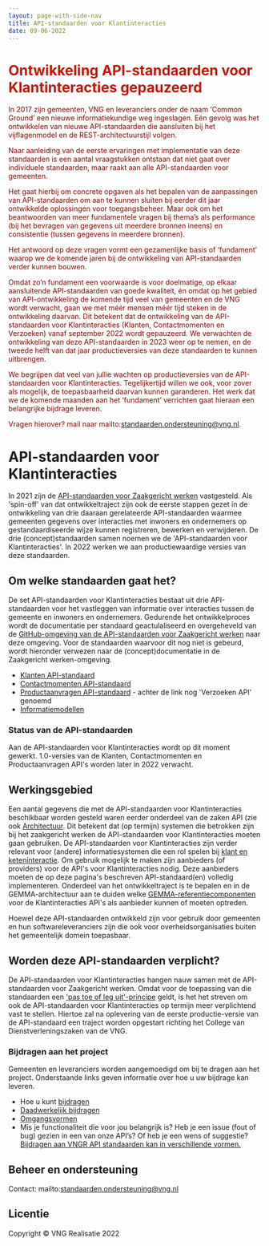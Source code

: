 ```yaml
---
layout: page-with-side-nav
title: API-standaarden voor Klantinteracties
date: 09-06-2022
---
```


# <span style="color:#C21807">Ontwikkeling API-standaarden voor Klantinteracties gepauzeerd</span>

<span style="color:#7C0A02">In 2017 zijn gemeenten, VNG en leveranciers onder de naam ‘Common Ground’ een nieuwe informatiekundige weg ingeslagen. Eén gevolg was het ontwikkelen van nieuwe API-standaarden die aansluiten bij het vijflagenmodel en de REST-architectuurstijl volgen.</span>

<span style="color:#7C0A02">Naar aanleiding van de eerste ervaringen met implementatie van deze standaarden is een aantal vraagstukken ontstaan dat niet gaat over individuele standaarden, maar raakt aan alle API-standaarden voor gemeenten.</span>

<span style="color:#7C0A02">Het gaat hierbij om concrete opgaven als het bepalen van de aanpassingen van API-standaarden om aan te kunnen sluiten bij eerder dit jaar ontwikkelde oplossingen voor toegangsbeheer. Maar ook om het beantwoorden van meer fundamentele vragen bij thema’s als performance (bij het bevragen van gegevens uit meerdere bronnen ineens) en consistentie (tussen gegevens in meerdere bronnen).</span>

<span style="color:#7C0A02">Het antwoord op deze vragen vormt een gezamenlijke basis of ‘fundament’ waarop we de komende jaren bij de ontwikkeling van API-standaarden verder kunnen bouwen.</span>

<span style="color:#7C0A02">Omdat zo’n fundament een voorwaarde is voor doelmatige, op elkaar aansluitende API-standaarden van goede kwaliteit, én omdat op het gebied van API-ontwikkeling de komende tijd veel van gemeenten en de VNG wordt verwacht, gaan we met méér mensen méér tijd steken in de ontwikkeling daarvan. Dit betekent dat de ontwikkeling van de API-standaarden voor Klantinteracties (Klanten, Contactmomenten en Verzoeken) vanaf september 2022 wordt gepauzeerd. We verwachten de ontwikkeling van deze API-standaarden in 2023 weer op te nemen, en de tweede helft van dat jaar productieversies van deze standaarden te kunnen uitbrengen.</span>

<span style="color:#7C0A02">We begrijpen dat veel van jullie wachten op productieversies van de API-standaarden voor Klantinteracties. Tegelijkertijd willen we ook, voor zover als mogelijk, de toepasbaarheid daarvan kunnen garanderen. Het werk dat we de komende maanden aan het ‘fundament’ verrichten gaat hieraan een belangrijke bijdrage leveren.</span>

<span style="color:#7C0A02">Vragen hierover? mail naar mailto:standaarden.ondersteuning@vng.nl.</span>

# API-standaarden voor Klantinteracties

In 2021 zijn de [API-standaarden voor Zaakgericht werken](https://vng-realisatie.github.io/gemma-zaken/) vastgesteld. Als 'spin-off' van dat ontwikkeltraject zijn ook de eerste stappen gezet in de ontwikkeling van drie daaraan gerelateerde API-standaarden waarmee gemeenten gegevens over interacties met inwoners en ondernemers op gestandaardiseerde wijze kunnen registreren, bewerken en verwijderen. De drie (concept)standaarden samen noemen we de 'API-standaarden voor Klantinteracties'. In 2022 werken we aan productiewaardige versies van deze standaarden.

## Om welke standaarden gaat het?
De set API-standaarden voor Klantinteracties bestaat uit drie API-standaarden voor het vastleggen van informatie over interacties tussen de gemeente en inwoners en ondernemers. Gedurende het ontwikkelproces wordt de documentatie per standaard geactulaliseerd en overgeheveld van de [GitHub-omgeving van de API-standaarden voor Zaakgericht werken](https://vng-realisatie.github.io/gemma-zaken/standaard/contactmomenten/index) naar deze omgeving. Voor de standaarden waarvoor dit nog niet is gebeurd, wordt hieronder verwezen naar de (concept)documentatie in de Zaakgericht werken-omgeving.
- [Klanten API-standaard](./api-standaarden/klanten/specificaties.md)
- [Contactmomenten API-standaard](https://vng-realisatie.github.io/gemma-zaken/standaard/contactmomenten/index)
- [Productaanvragen API-standaard](https://vng-realisatie.github.io/gemma-zaken/standaard/contactmomenten/index) - achter de link nog 'Verzoeken API' genoemd
- [Informatiemodellen](./informatiemodellen.md)

### Status van de API-standaarden

Aan de API-standaarden voor Klantinteracties wordt op dit moment gewerkt. 1.0-versies van de Klanten, Contactmomenten en Productaanvragen API's worden later in 2022 verwacht.

## Werkingsgebied

Een aantal gegevens die met de API-standaarden voor Klantinteracties beschikbaar worden gesteld waren eerder onderdeel van de zaken API (zie ook [Architectuur](./architectuur.md). Dit betekent dat (op termijn) systemen die betrokken zijn bij het zaakgericht werken de API-standaarden voor Klantinteracties moeten gaan gebruiken. De API-standaarden voor Klantinteracties zijn verder relevant voor (andere) informatiesystemen die een rol spelen bij [klant en keteninteractie](https://www.gemmaonline.nl/index.php/GEMMA2/0.9/id-1022e062-af16-4ca9-8ee8-434ebd880977). Om gebruik mogelijk te maken zijn aanbieders (of providers) voor de API's voor Klantinteracties nodig. Deze aanbieders moeten de op deze pagina's beschreven API-standaard(en) volledig implementeren. Onderdeel van het ontwikkeltraject is te bepalen en in de GEMMA-architectuur aan te duiden welke [GEMMA-referentiecomponenten](https://www.gemmaonline.nl/index.php/Overzicht_alle_referentiecomponenten) voor de Klantinteracties API's als aanbieder kunnen of moeten optreden.

Hoewel deze API-standaarden ontwikkeld zijn voor gebruik door gemeenten en hun softwareleveranciers zijn die ook voor overheidsorganisaties buiten het gemeentelijk domein toepasbaar.

## Worden deze API-standaarden verplicht?

De API-standaarden voor Klantinteracties hangen nauw samen met de API-standaarden voor Zaakgericht werken. Omdat voor de toepassing van die standaarden een ['pas toe of leg uit'-principe](https://vng.nl/brieven/standaardverklaring-per-142021-api-standaarden-voor-zaakgericht-werken) geldt, is het het streven om ook de API-standaarden voor Klantinteracties op termijn meer verplichtend vast te stellen. Hiertoe zal na oplevering van de eerste productie-versie van de API-standaard een traject worden opgestart richting het College van Dienstverleningszaken van de VNG.

### Bijdragen aan het project

Gemeenten en leveranciers worden aangemoedigd om bij te dragen aan het project. Onderstaande links geven informatie over hoe u uw bijdrage kan leveren.
- Hoe u kunt [bijdragen](https://github.com/VNG-Realisatie/Tutorial/blob/master/CONTRIBUTING.md)
- [Daadwerkelijk bijdragen](https://vng-realisatie.github.io/API-Kennisbank/docs/hoe-kun-je-bijdragen)
- [Omgangsvormen](https://github.com/VNG-Realisatie/Tutorial/blob/master/CODE_OF_CONDUCT.md)
- Mis je functionaliteit die voor jou belangrijk is? Heb je een issue (fout of bug) gezien in een van onze API’s? Of heb je een wens of suggestie? [Bijdragen aan VNGR API standaarden kan in verschillende vormen.](https://vng-realisatie.github.io/API-Kennisbank/docs/hoe-kun-je-bijdragen)

## Beheer en ondersteuning

Contact: mailto:standaarden.ondersteuning@vng.nl

## Licentie

Copyright &copy; VNG Realisatie 2022
